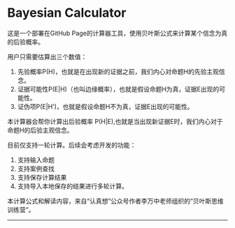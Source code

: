 # Bayesian Calculator

这是一个部署在GitHub Page的计算器工具，使用贝叶斯公式来计算某个信念为真的后验概率。

用户只需要估算出三个数值：
1. 先验概率P(H)，也就是在出现新的证据之前，我们内心对命题H的先验主观信念。
2. 证据可能性P(E|H)（也叫边缘概率），也就是假设命题H为真，证据E出现的可能性。
3. 证伪项P(E|H')，也就是假设命题H不为真，证据E出现的可能性。

本计算器会帮你计算出后验概率 P(H|E),也就是当出现新证据E时，我们内心对于命题H的后验主观信念。

目前仅支持一轮计算。后续会考虑开发的功能：
1. 支持输入命题
2. 支持案例查找
3. 支持保存计算结果
4. 支持导入本地保存的结果进行多轮计算。

本计算公式和解读内容，来自“认真想”公众号作者李万中老师组织的“贝叶斯思维训练营”。

---